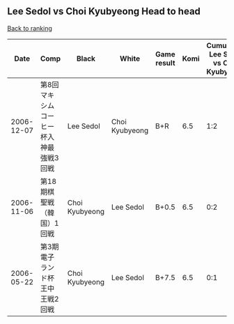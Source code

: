 ## Lee Sedol vs Choi Kyubyeong Head to head

[Back to ranking](../../index.md)




| **Date** | **Comp** | **Black** | **White** | **Game result** | **Komi** | **Cumulative Lee Sedol vs Choi Kyubyeong** | **Lee Sedol streak** | **Choi Kyubyeong streak** | 
| --- | --- | --- | --- | --- | --- | --- | --- | --- |
| 2006-12-07 | 第8回マキシムコーヒー杯入神最強戦3回戦 | Lee Sedol | Choi Kyubyeong | B+R | 6.5 | 1:2 | 1 | 0 | 
| 2006-11-06 | 第18期棋聖戦（韓国）1回戦 | Choi Kyubyeong | Lee Sedol | B+0.5 | 6.5 | 0:2 | 0 | 2 | 
| 2006-05-22 | 第3期電子ランド杯王中王戦2回戦 | Choi Kyubyeong | Lee Sedol | B+7.5 | 6.5 | 0:1 | 0 | 1 |




